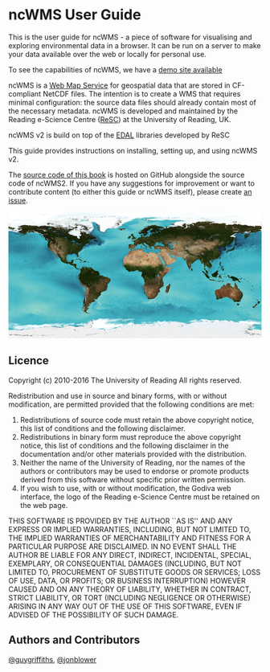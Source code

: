 # ncWMS User Guide

This is the user guide for ncWMS - a piece of software for visualising and exploring environmental data in a browser. It can be run on a server to make your data available over the web or locally for personal use.

To see the capabilities of ncWMS, we have a [demo site available](http://godiva.rdg.ac.uk/ncWMS2/Godiva3.html)

ncWMS is a [Web Map Service](https://en.wikipedia.org/wiki/Web_Map_Service) for geospatial data that are stored in CF-compliant NetCDF files. The intention is to create a WMS that requires minimal configuration: the source data files should already contain most of the necessary metadata. ncWMS is developed and maintained by the Reading e-Science Centre ([ReSC](http://www.met.reading.ac.uk/resc/home/)) at the University of Reading, UK.

ncWMS v2 is build on top of the [EDAL](./edal_user_guide.md) libraries developed by ReSC

This guide provides instructions on installing, setting up, and using ncWMS v2.

The [source code of this book](https://github.com/Reading-eScience-Centre/edal-java/tree/master/docs) is hosted on GitHub alongside the source code of ncWMS2.  If you have any suggestions for improvement or want to contribute content (to either this guide or ncWMS itself), please create [an issue](https://github.com/Reading-eScience-Centre/edal-java/issues).

![Global sea-surface temperature created by EDAL libraries](images/sst.png)

## Licence
Copyright (c) 2010-2016 The University of Reading
All rights reserved.

Redistribution and use in source and binary forms, with or without
modification, are permitted provided that the following conditions
are met:
1. Redistributions of source code must retain the above copyright
   notice, this list of conditions and the following disclaimer.
2. Redistributions in binary form must reproduce the above copyright
   notice, this list of conditions and the following disclaimer in the
   documentation and/or other materials provided with the distribution.
3. Neither the name of the University of Reading, nor the names of the
   authors or contributors may be used to endorse or promote products
   derived from this software without specific prior written permission.
4. If you wish to use, with or without modification, the Godiva web
   interface, the logo of the Reading e-Science Centre must be retained
   on the web page.
 
THIS SOFTWARE IS PROVIDED BY THE AUTHOR ``AS IS'' AND ANY EXPRESS OR
IMPLIED WARRANTIES, INCLUDING, BUT NOT LIMITED TO, THE IMPLIED WARRANTIES
OF MERCHANTABILITY AND FITNESS FOR A PARTICULAR PURPOSE ARE DISCLAIMED.
IN NO EVENT SHALL THE AUTHOR BE LIABLE FOR ANY DIRECT, INDIRECT,
INCIDENTAL, SPECIAL, EXEMPLARY, OR CONSEQUENTIAL DAMAGES (INCLUDING, BUT
NOT LIMITED TO, PROCUREMENT OF SUBSTITUTE GOODS OR SERVICES; LOSS OF USE,
DATA, OR PROFITS; OR BUSINESS INTERRUPTION) HOWEVER CAUSED AND ON ANY
THEORY OF LIABILITY, WHETHER IN CONTRACT, STRICT LIABILITY, OR TORT
(INCLUDING NEGLIGENCE OR OTHERWISE) ARISING IN ANY WAY OUT OF THE USE OF
THIS SOFTWARE, EVEN IF ADVISED OF THE POSSIBILITY OF SUCH DAMAGE.

## Authors and Contributors

[@guygriffiths](https://github.com/guygriffiths), [@jonblower](https://github.com/jonblower)